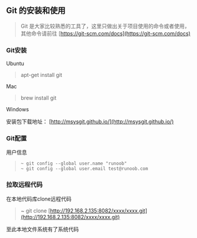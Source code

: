 ## Git 的安装和使用

> Git 是大家比较熟悉的工具了，这里只做出关于项目使用的命令或者使用，其他命令请前往 [https://git-scm.com/docs](https://git-scm.com/docs)

### Git安装

Ubuntu

> apt-get install git

Mac

> brew install git

Windows

安装包下载地址： [http://msysgit.github.io/](http://msysgit.github.io/)

### Git配置

用户信息

> ```
> ~ git config --global user.name "runoob"
> ~ git config --global user.email test@runoob.com
> ```

### 拉取远程代码

在本地代码库clone远程代码

> ~ git clone [http://192.168.2.135:8082/xxxx/xxxx.git](http://192.168.2.135:8082/xxxx/xxxx.git)

至此本地文件系统有了系统代码

